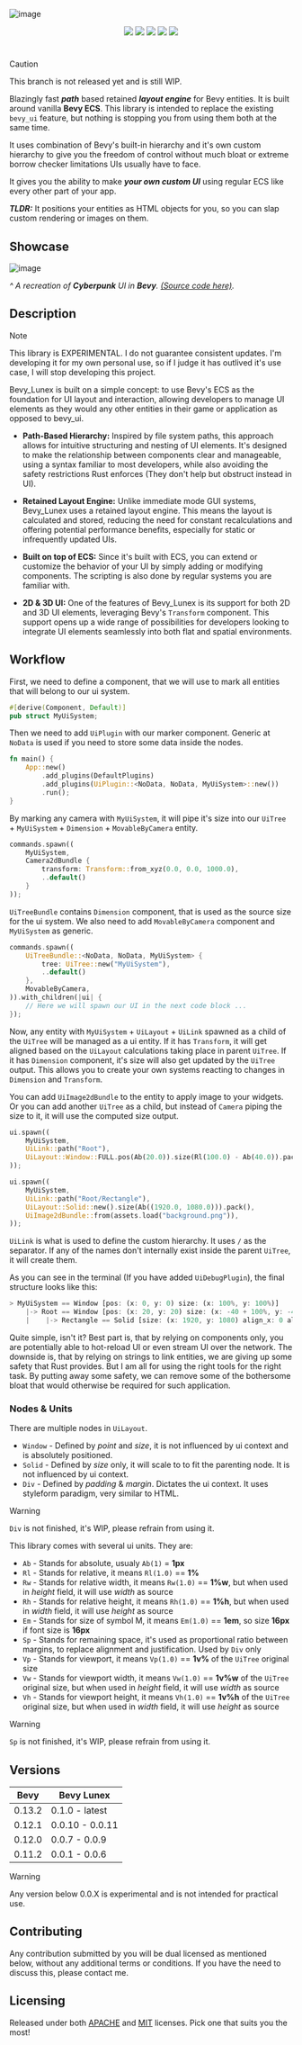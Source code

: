 ![image](https://github.com/bytestring-net/bevy-lunex/assets/49441831/41d0cf62-26fe-40d3-8ed6-23644108f28f)

<div align="center">
  <a href="https://crates.io/crates/bevy_lunex"><img src="https://img.shields.io/crates/v/bevy_lunex?label=version&color=d69039"></a>
  <a href="https://crates.io/crates/bevy"><img src="https://img.shields.io/badge/v0.13.2-white.svg?label=bevy&color=bb86a5"></a>
  <a href="./LICENSE-MIT"><img src="https://img.shields.io/badge/License-Apache/MIT-white.svg?label=license&color=9fcec4"></a>
  <a href="https://deps.rs/crate/bevy_lunex"><img src="https://img.shields.io/badge/check-white.svg?label=deps&color=a0f6b9"></a>
  <a href="https://docs.rs/bevy_lunex"><img src="https://img.shields.io/docsrs/bevy_lunex/latest?color=8df7cb"></a>
</div>

#

> [!CAUTION]
> This branch is not released yet and is still WIP.

Blazingly fast ***path*** based retained ***layout engine*** for Bevy entities. It is built around vanilla **Bevy ECS**. This library is intended to replace the existing `bevy_ui` feature, but nothing is stopping you from using them both at the same time.

It uses combination of Bevy's built-in hierarchy and it's own custom hierarchy to give you the freedom of control without much bloat or extreme borrow checker limitations UIs usually have to face.

It gives you the ability to make ***your own custom UI*** using regular ECS like every other part of your app.

***TLDR:*** It positions your entities as HTML objects for you, so you can slap custom rendering or images on them.

## Showcase

![image](https://github.com/bytestring-net/bevy-lunex/assets/49441831/c5b6ae89-aad0-4cc1-9fd1-299b6ab0a80a)

*^ A recreation of ***Cyberpunk*** UI in ***Bevy***. [(Source code here)](https://github.com/IDEDARY/Bevypunk).*

## Description

> [!NOTE]
> This library is EXPERIMENTAL. I do not guarantee consistent updates. I'm developing it for my own personal use, so if I judge it has outlived it's use case, I will stop developing this project.

Bevy_Lunex is built on a simple concept: to use Bevy's ECS as the foundation for UI layout and interaction, allowing developers to manage UI elements as they would any other entities in their game or application as opposed to bevy_ui.

* **Path-Based Hierarchy:** Inspired by file system paths, this approach allows for intuitive structuring and nesting of UI elements. It's designed to make the relationship between components clear and manageable, using a syntax familiar to most developers, while also avoiding the safety restrictions Rust enforces (They don't help but obstruct instead in UI).

* **Retained Layout Engine:** Unlike immediate mode GUI systems, Bevy_Lunex uses a retained layout engine. This means the layout is calculated and stored, reducing the need for constant recalculations and offering potential performance benefits, especially for static or infrequently updated UIs.

* **Built on top of ECS:** Since it's built with ECS, you can extend or customize the behavior of your UI by simply adding or modifying components. The scripting is also done by regular systems you are familiar with.

* **2D & 3D UI:** One of the features of Bevy_Lunex is its support for both 2D and 3D UI elements, leveraging Bevy's `Transform` component. This support opens up a wide range of possibilities for developers looking to integrate UI elements seamlessly into both flat and spatial environments.

## Workflow

First, we need to define a component, that we will use to mark all entities that will belong to our ui system.

```rust
#[derive(Component, Default)]
pub struct MyUiSystem;
```

Then we need to add `UiPlugin` with our marker component. Generic at `NoData` is used if you need to store some data inside the nodes.

```rust
fn main() {
    App::new()
        .add_plugins(DefaultPlugins)
        .add_plugins(UiPlugin::<NoData, NoData, MyUiSystem>::new())
        .run();
}
```

By marking any camera with `MyUiSystem`, it will pipe it's size into our `UiTree` + `MyUiSystem` + `Dimension` + `MovableByCamera` entity.

```rust
commands.spawn((
    MyUiSystem,
    Camera2dBundle {
        transform: Transform::from_xyz(0.0, 0.0, 1000.0),
        ..default()
    }
));
```

`UiTreeBundle` contains `Dimension` component, that is used as the source size for the ui system. We also need to add `MovableByCamera` component and `MyUiSystem` as generic.

```rust
commands.spawn((
    UiTreeBundle::<NoData, NoData, MyUiSystem> {
        tree: UiTree::new("MyUiSystem"),
        ..default()
    },
    MovableByCamera,
)).with_children(|ui| {
    // Here we will spawn our UI in the next code block ...
});
```

Now, any entity with `MyUiSystem` + `UiLayout` + `UiLink` spawned as a child of the `UiTree` will be managed as a ui entity. If it has `Transform`, it will get aligned based on the `UiLayout` calculations taking place in parent `UiTree`. If it has `Dimension` component, it's size will also get updated by the `UiTree` output. This allows you to create your own systems reacting to changes in `Dimension` and `Transform`.

You can add `UiImage2dBundle` to the entity to apply image to your widgets. Or you can add another `UiTree` as a child, but instead of `Camera` piping the size to it, it will use the computed size output.

```rust
ui.spawn((
    MyUiSystem,
    UiLink::path("Root"),
    UiLayout::Window::FULL.pos(Ab(20.0)).size(Rl(100.0) - Ab(40.0)).pack(),
));

ui.spawn((
    MyUiSystem,
    UiLink::path("Root/Rectangle"),
    UiLayout::Solid::new().size(Ab((1920.0, 1080.0))).pack(),
    UiImage2dBundle::from(assets.load("background.png")),
));
```

`UiLink` is what is used to define the custom hierarchy. It uses `/` as the separator. If any of the names don't internally exist inside the parent `UiTree`, it will create them.

As you can see in the terminal (If you have added `UiDebugPlugin`), the final structure looks like this:
```rust
> MyUiSystem == Window [pos: (x: 0, y: 0) size: (x: 100%, y: 100%)]
    |-> Root == Window [pos: (x: 20, y: 20) size: (x: -40 + 100%, y: -40 + 100%)]
    |    |-> Rectangle == Solid [size: (x: 1920, y: 1080) align_x: 0 align_y: 0]
```

Quite simple, isn't it? Best part is, that by relying on components only, you are potentially able to hot-reload UI or even stream UI over the network. The downside is, that by relying on strings to link entities, we are giving up some safety that Rust provides. But I am all for using the right tools for the right task. By putting away some safety, we can remove some of the bothersome bloat that would otherwise be required for such application.

### Nodes & Units

There are multiple nodes in `UiLayout`.
* `Window` - Defined by _point_ and _size_, it is not influenced by ui context and is absolutely positioned.
* `Solid` - Defined by _size_ only, it will scale to to fit the parenting node. It is not influenced by ui context.
* `Div` - Defined by _padding_ & _margin_. Dictates the ui context. It uses styleform paradigm, very similar to HTML.

> [!WARNING]
> `Div` is not finished, it's WIP, please refrain from using it.

This library comes with several ui units. They are:

* `Ab` - Stands for absolute, usualy `Ab(1)` = **1px**
* `Rl` - Stands for relative, it means `Rl(1.0)` == **1%**
* `Rw` - Stands for relative width, it means `Rw(1.0)` == **1%w**, but when used in *height* field, it will use *width* as source
* `Rh` - Stands for relative height, it means `Rh(1.0)` == **1%h**, but when used in *width* field, it will use *height* as source
* `Em` - Stands for size of symbol M, it means `Em(1.0)` == **1em**, so size **16px** if font size is **16px**
* `Sp` - Stands for remaining space, it's used as proportional ratio between margins, to replace alignment and justification. Used by `Div` only
* `Vp` - Stands for viewport, it means `Vp(1.0)` == **1v%** of the `UiTree` original size
* `Vw` - Stands for viewport width, it means `Vw(1.0)` == **1v%w** of the `UiTree` original size, but when used in *height* field, it will use *width* as source
* `Vh` - Stands for viewport height, it means `Vh(1.0)` == **1v%h** of the `UiTree` original size, but when used in *width* field, it will use *height* as source

> [!WARNING]
> `Sp` is not finished, it's WIP, please refrain from using it.

## Versions
|  Bevy  |    Bevy Lunex   |
|--------|-----------------|
| 0.13.2 | 0.1.0 - latest  |
| 0.12.1 | 0.0.10 - 0.0.11 |
| 0.12.0 | 0.0.7 - 0.0.9   |
| 0.11.2 | 0.0.1 - 0.0.6   |

> [!WARNING]
> Any version below 0.0.X is experimental and is not intended for practical use.

## Contributing

Any contribution submitted by you will be dual licensed as mentioned below, without any additional terms or conditions. If you have the need to discuss this, please contact me.

## Licensing

Released under both [APACHE](./LICENSE-APACHE) and [MIT](./LICENSE-MIT) licenses. Pick one that suits you the most!
